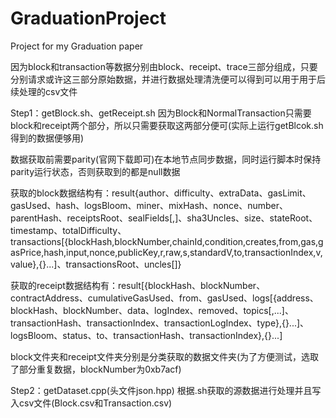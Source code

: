 # GraduationProject
Project for my Graduation paper

因为block和transaction等数据分别由block、receipt、trace三部分组成，只要分别请求或许这三部分原始数据，并进行数据处理清洗便可以得到可以用于用于后续处理的csv文件

Step1：getBlock.sh、getReceipt.sh
因为Block和NormalTransaction只需要block和receipt两个部分，所以只需要获取这两部分便可(实际上运行getBlcok.sh得到的数据便够用)

数据获取前需要parity(官网下载即可)在本地节点同步数据，同时运行脚本时保持parity运行状态，否则获取到的都是null数据

获取的block数据结构有：result{author、difficulty、extraData、gasLimit、gasUsed、hash、logsBloom、miner、mixHash、nonce、number、parentHash、receiptsRoot、sealFields[,]、sha3Uncles、size、stateRoot、timestamp、totalDifficulty、transactions[{blockHash,blockNumber,chainId,condition,creates,from,gas,gasPrice,hash,input,nonce,publicKey,r,raw,s,standardV,to,transactionIndex,v,value},{}...]、transactionsRoot、uncles[]}

获取的receipt数据结构有：result[{blockHash、blockNumber、contractAddress、cumulativeGasUsed、from、gasUsed、logs[{address、blockHash、blockNumber、data、logIndex、removed、topics[,...]、transactionHash、transactionIndex、transactionLogIndex、type},{}...]、logsBloom、status、to、transactionHash、transactionIndex},{}...]

block文件夹和receipt文件夹分别是分类获取的数据文件夹(为了方便测试，选取了部分重复数据，blockNumber为0xb7acf)

Step2：getDataset.cpp(头文件json.hpp)
根据.sh获取的源数据进行处理并且写入csv文件(Block.csv和Transaction.csv)